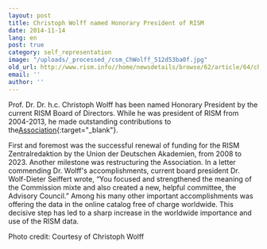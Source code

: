 ```yaml
---
layout: post
title: Christoph Wolff named Honorary President of RISM
date: 2014-11-14
lang: en
post: true
category: self_representation
image: "/uploads/_processed_/csm_ChWolff_512d53ba0f.jpg"
old_url: http://www.rism.info//home/newsdetails/browse/62/article/64/christoph-wolff-named-honorary-president-of-rism.html
email: ''
author: ''
---
```



Prof. Dr. Dr. h.c. Christoph Wolff has been named Honorary President by the current RISM Board of Directors. While he was president of RISM from 2004-2013, he made outstanding contributions to the[Association](http://www.rism.info/en/organization/the-association.html){:target="_blank"}.

First and foremost was the successful renewal of funding for the RISM Zentralredaktion by the Union der Deutschen Akademien, from 2008 to 2023. Another milestone was restructuring the Association. In a letter commending Dr. Wolff's accomplishments, current board president Dr. Wolf-Dieter Seiffert wrote, “You focused and strengthened the meaning of the Commission mixte and also created a new, helpful committee, the Advisory Council.” Among his many other important accomplishments was offering the data in the online catalog free of charge worldwide. This decisive step has led to a sharp increase in the worldwide importance and use of the RISM data.



Photo credit: Courtesy of Christoph Wolff



<script type="text/javascript">var switchTo5x=true;</script><script type="text/javascript" src="http://w.sharethis.com/button/buttons.js"></script><script type="text/javascript">stLight.options({publisher: "9b601438-1ce1-49d8-bfd7-9cff5df54c17", doNotHash: false, doNotCopy: false, hashAddressBar: false});</script>
